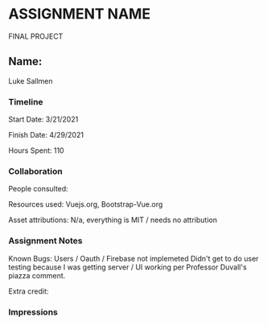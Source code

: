 # ASSIGNMENT NAME

FINAL PROJECT

## Name: 

Luke Sallmen

### Timeline

Start Date: 3/21/2021

Finish Date: 4/29/2021

Hours Spent: 110


### Collaboration

People consulted:

Resources used: Vuejs.org, Bootstrap-Vue.org

Asset attributions: N/a, everything is MIT / needs no attribution


### Assignment Notes

Known Bugs: 
Users / Oauth / Firebase not implemeted
Didn't get to do user testing because I was getting server / UI working per Professor Duvall's piazza comment.

Extra credit:


### Impressions